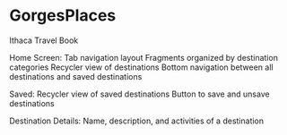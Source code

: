 # GorgesPlaces
Ithaca Travel Book

Home Screen:
Tab navigation layout
Fragments organized by destination categories
Recycler view of destinations
Bottom navigation between all destinations and saved destinations

Saved:
Recycler view of saved destinations
Button to save and unsave destinations

Destination Details:
Name, description, and activities of a destination
